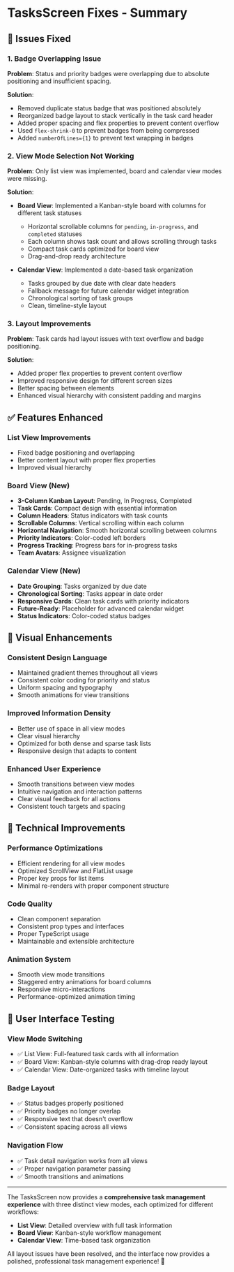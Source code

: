 # TasksScreen Fixes - Summary

## 🐛 Issues Fixed

### 1. **Badge Overlapping Issue**
**Problem**: Status and priority badges were overlapping due to absolute positioning and insufficient spacing.

**Solution**:
- Removed duplicate status badge that was positioned absolutely
- Reorganized badge layout to stack vertically in the task card header
- Added proper spacing and flex properties to prevent content overflow
- Used `flex-shrink-0` to prevent badges from being compressed
- Added `numberOfLines={1}` to prevent text wrapping in badges

### 2. **View Mode Selection Not Working**
**Problem**: Only list view was implemented, board and calendar view modes were missing.

**Solution**:
- **Board View**: Implemented a Kanban-style board with columns for different task statuses
  - Horizontal scrollable columns for `pending`, `in-progress`, and `completed` statuses
  - Each column shows task count and allows scrolling through tasks
  - Compact task cards optimized for board view
  - Drag-and-drop ready architecture

- **Calendar View**: Implemented a date-based task organization
  - Tasks grouped by due date with clear date headers
  - Fallback message for future calendar widget integration
  - Chronological sorting of task groups
  - Clean, timeline-style layout

### 3. **Layout Improvements**
**Problem**: Task cards had layout issues with text overflow and badge positioning.

**Solution**:
- Added proper flex properties to prevent content overflow
- Improved responsive design for different screen sizes
- Better spacing between elements
- Enhanced visual hierarchy with consistent padding and margins

## ✅ Features Enhanced

### **List View Improvements**
- Fixed badge positioning and overlapping
- Better content layout with proper flex properties
- Improved visual hierarchy

### **Board View (New)**
- **3-Column Kanban Layout**: Pending, In Progress, Completed
- **Task Cards**: Compact design with essential information
- **Column Headers**: Status indicators with task counts
- **Scrollable Columns**: Vertical scrolling within each column
- **Horizontal Navigation**: Smooth horizontal scrolling between columns
- **Priority Indicators**: Color-coded left borders
- **Progress Tracking**: Progress bars for in-progress tasks
- **Team Avatars**: Assignee visualization

### **Calendar View (New)**
- **Date Grouping**: Tasks organized by due date
- **Chronological Sorting**: Tasks appear in date order
- **Responsive Cards**: Clean task cards with priority indicators
- **Future-Ready**: Placeholder for advanced calendar widget
- **Status Indicators**: Color-coded status badges

## 🎨 Visual Enhancements

### **Consistent Design Language**
- Maintained gradient themes throughout all views
- Consistent color coding for priority and status
- Uniform spacing and typography
- Smooth animations for view transitions

### **Improved Information Density**
- Better use of space in all view modes
- Clear visual hierarchy
- Optimized for both dense and sparse task lists
- Responsive design that adapts to content

### **Enhanced User Experience**
- Smooth transitions between view modes
- Intuitive navigation and interaction patterns
- Clear visual feedback for all actions
- Consistent touch targets and spacing

## 🚀 Technical Improvements

### **Performance Optimizations**
- Efficient rendering for all view modes
- Optimized ScrollView and FlatList usage
- Proper key props for list items
- Minimal re-renders with proper component structure

### **Code Quality**
- Clean component separation
- Consistent prop types and interfaces
- Proper TypeScript usage
- Maintainable and extensible architecture

### **Animation System**
- Smooth view mode transitions
- Staggered entry animations for board columns
- Responsive micro-interactions
- Performance-optimized animation timing

## 📱 User Interface Testing

### **View Mode Switching**
- ✅ List View: Full-featured task cards with all information
- ✅ Board View: Kanban-style columns with drag-drop ready layout
- ✅ Calendar View: Date-organized tasks with timeline layout

### **Badge Layout**
- ✅ Status badges properly positioned
- ✅ Priority badges no longer overlap
- ✅ Responsive text that doesn't overflow
- ✅ Consistent spacing across all views

### **Navigation Flow**
- ✅ Task detail navigation works from all views
- ✅ Proper navigation parameter passing
- ✅ Smooth transitions and animations

---

The TasksScreen now provides a **comprehensive task management experience** with three distinct view modes, each optimized for different workflows:
- **List View**: Detailed overview with full task information
- **Board View**: Kanban-style workflow management
- **Calendar View**: Time-based task organization

All layout issues have been resolved, and the interface now provides a polished, professional task management experience! 🎉
